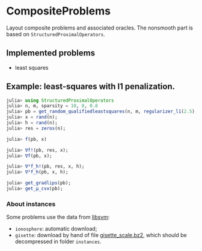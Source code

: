 # CompositeProblems

Layout composite problems and associated oracles. The nonsmooth part is based on `StructuredProximalOperators`.

## Implemented problems

- least squares

## Example: least-squares with l1 penalization.

```julia
julia> using StructuredProximalOperators
julia> n, m, sparsity = 10, 8, 0.8
julia> pb = get_random_qualifiedleastsquares(n, m, regularizer_l1(2.5), sparsity; seed = 1234);
julia> x = rand(n);
julia> h = rand(n);
julia> res = zeros(n);

julia> f(pb, x)

julia> ∇f!(pb, res, x);
julia> ∇f(pb, x);

julia> ∇²f_h!(pb, res, x, h);
julia> ∇²f_h(pb, x, h);

julia> get_gradlips(pb);
julia> get_μ_cvx(pb);
```

### About instances

Some problems use the data from [libsvm](https://www.csie.ntu.edu.tw/~cjlin/libsvmtools/datasets/):
- `ionosphere`: automatic download;
- `gisette`: download by hand of file [gisette_scale.bz2](https://www.csie.ntu.edu.tw/~cjlin/libsvmtools/datasets/binary/gisette_scale.bz2), which should be decompressed in folder `instances`.
